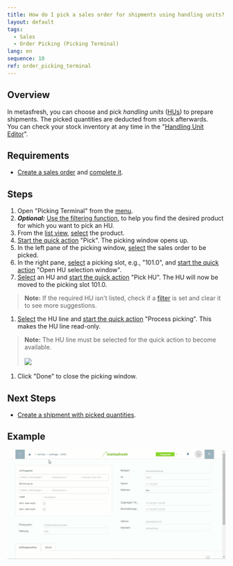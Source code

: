 ```yaml
---
title: How do I pick a sales order for shipments using handling units? (Picking Terminal)
layout: default
tags:
  - Sales
  - Order Picking (Picking Terminal)
lang: en
sequence: 10
ref: order_picking_terminal
---
```


## Overview
In metasfresh, you can choose and pick *handling units* ([HUs](Handling_Unit_System)) to prepare shipments. The picked quantities are deducted from stock afterwards.<br>
You can check your stock inventory at any time in the "[Handling Unit Editor](Menu)".

## Requirements
- [Create a sales order](SalesOrder_recording) and [complete it](DocumentProcessingComplete).

## Steps
1. Open "Picking Terminal" from the [menu](Menu).
1. ***Optional:*** [Use the filtering function](Filtering_function), to help you find the desired product for which you want to pick an HU.
1. From the [list view](ViewModes#list-view), [select](RecordSelection) the product.
1. [Start the quick action](StartAction#quick-actions) "Pick". The picking window opens up.
1. In the left pane of the picking window, [select](RecordSelection) the sales order to be picked.
1. In the right pane, [select](RecordSelection) a picking slot, e.g., "101.0", and [start the quick action](StartAction#quick-actions) "Open HU selection window".
1. [Select](RecordSelection) an HU and [start the quick action](StartAction#quick-actions) "Pick HU". The HU will now be moved to the picking slot 101.0.
 >**Note:** If the required HU isn't listed, check if a [filter](Filtering_function) is set and clear it to see more suggestions.

1. [Select](RecordSelection) the HU line and [start the quick action](StartAction#quick-actions) "Process picking". This makes the HU line read-only.
 >**Note:** The HU line must be selected for the quick action to become available.<br><br>
 ![](../DE/assets/Kommissionierung_HU_auswählen.png)

1. Click "Done" to close the picking window.

## Next Steps
- [Create a shipment with picked quantities](Ship_salesorder_picked_qty).

## Example
![](../DE/assets/Auftrag_kommissionieren.gif)
